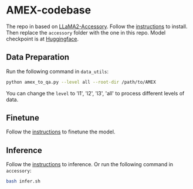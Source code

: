 # AMEX-codebase

The repo in based on [LLaMA2-Accessory](https://github.com/Alpha-VLLM/LLaMA2-Accessory). Follow the [instructions](https://llama2-accessory.readthedocs.io/en/latest/install.html) to install. Then replace the `accessory` folder with the one in this repo. Model checkpoint is at [Huggingface](https://huggingface.co/SiyuanH/GUIAgent-InternLM7B/tree/main).

## Data Preparation

Run the following command in `data_utils`:

```bash
python amex_to_qa.py --level all --root-dir /path/to/AMEX
```

You can change the `level` to 'l1', 'l2', 'l3', 'all' to process different levels of data.

## Finetune

Follow the [instructions](https://github.com/Alpha-VLLM/LLaMA2-Accessory/tree/main/SPHINX#finetune-sphinx) to finetune the model.

## Inference

Follow the [instructions](https://github.com/Alpha-VLLM/LLaMA2-Accessory/tree/main/SPHINX#inference-1) to inference. Or run the following command in `accessory`:

```bash
bash infer.sh
```
